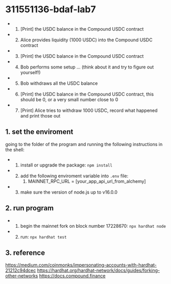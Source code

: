 # 311551136-bdaf-lab7 
* 1. [Print] the USDC balance in the Compound USDC contract
* 2. Alice provides liquidity (1000 USDC) into the Compound USDC contract
* 3. [Print] the USDC balance in the Compound USDC contract
* 4. Bob performs some setup … (think about it and try to figure out yourself!)
* 5. Bob withdraws all the USDC balance
* 6. [Print] the USDC balance in the Compound USDC contract, this should be 0, or a very small number close to 0
* 7. [Print] Alice tries to withdraw 1000 USDC, record what happened and print those out

## 1. set the enviroment  
going to the folder of the program and running the following instructions in the shell:  
* 1. install or upgrade the package: `npm install`  
* 2. add the following enviroment variable into `.env` file:  
      1. MAINNET_RPC_URL = [your_app_api_url_from_alchemy]   
* 3. make sure the version of node.js up to v16.0.0
## 2. run program  
* 1. begin the mainnet fork on block number 17228670: `npx hardhat node`
* 2. run: `npx hardhat test`  

## 3. reference
https://medium.com/coinmonks/impersonating-accounts-with-hardhat-21212c94dcec
https://hardhat.org/hardhat-network/docs/guides/forking-other-networks
https://docs.compound.finance

